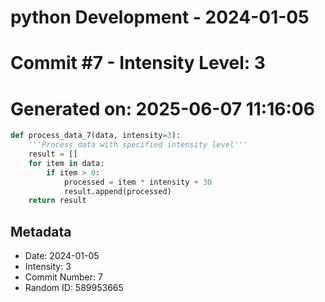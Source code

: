﻿# python Development - 2024-01-05
# Commit #7 - Intensity Level: 3
# Generated on: 2025-06-07 11:16:06
```python
def process_data_7(data, intensity=3):
    '''Process data with specified intensity level'''
    result = []
    for item in data:
        if item > 0:
            processed = item * intensity + 30
            result.append(processed)
    return result
```
## Metadata
- Date: 2024-01-05
- Intensity: 3
- Commit Number: 7
- Random ID: 589953665
